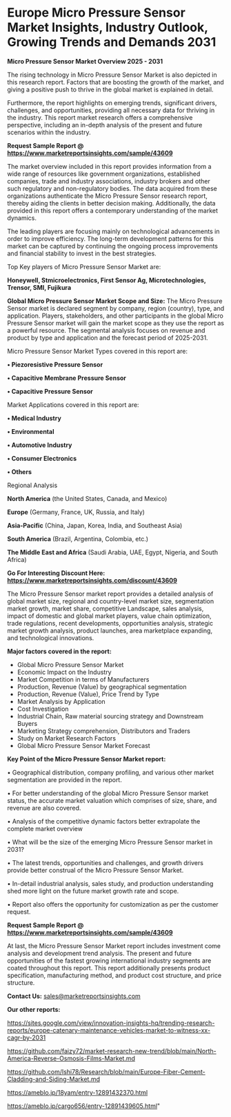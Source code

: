 # Europe Micro Pressure Sensor Market Insights, Industry Outlook, Growing Trends and Demands 2031

<Strong> Micro Pressure Sensor Market Overview 2025 - 2031</strong>

The rising technology in Micro Pressure Sensor Market is also depicted in this research report. Factors that are boosting the growth of the market, and giving a positive push to thrive in the global market is explained in detail.

Furthermore, the report highlights on emerging trends, significant drivers, challenges, and opportunities, providing all necessary data for thriving in the industry. This report market research offers a comprehensive perspective, including an in-depth analysis of the present and future scenarios within the industry.

<strong>Request Sample Report @ <a href=https://www.marketreportsinsights.com/sample/43609>https://www.marketreportsinsights.com/sample/43609</a></strong>

The market overview included in this report provides information from a wide range of resources like government organizations, established companies, trade and industry associations, industry brokers and other such regulatory and non-regulatory bodies. The data acquired from these organizations authenticate the Micro Pressure Sensor research report, thereby aiding the clients in better decision making. Additionally, the data provided in this report offers a contemporary understanding of the market dynamics.

The leading players are focusing mainly on technological advancements in order to improve efficiency. The long-term development patterns for this market can be captured by continuing the ongoing process improvements and financial stability to invest in the best strategies.

Top Key players of Micro Pressure Sensor Market are:

<strong>Honeywell, Stmicroelectronics, First Sensor Ag, Microtechnologies, Trensor, SMI, Fujikura</strong>

<strong><b>Global Micro Pressure Sensor Market Scope and Size:</b></strong>
The Micro Pressure Sensor market is declared segment by company, region (country), type, and application. Players, stakeholders, and other participants in the global Micro Pressure Sensor market will gain the market scope as they use the report as a powerful resource. The segmental analysis focuses on revenue and product by type and application and the forecast period of 2025-2031.

Micro Pressure Sensor Market Types covered in this report are:

<strong>•  Piezoresistive Pressure Sensor

•  Capacitive Membrane Pressure Sensor

•  Capacitive Pressure Sensor</strong>

Market Applications covered in this report are:

<strong>•  Medical Industry

•  Environmental

•  Automotive Industry

•  Consumer Electronics

•  Others</strong> 

Regional Analysis

<strong>North America</strong> (the United States, Canada, and Mexico)

<strong>Europe</strong> (Germany, France, UK, Russia, and Italy)

<strong>Asia-Pacific</strong> (China, Japan, Korea, India, and Southeast Asia)

<strong>South America</strong> (Brazil, Argentina, Colombia, etc.)

<strong>The Middle East and Africa</strong> (Saudi Arabia, UAE, Egypt, Nigeria, and South Africa)

<strong>Go For Interesting Discount Here: <a href=https://www.marketreportsinsights.com/discount/43609>https://www.marketreportsinsights.com/discount/43609</a></strong>

The Micro Pressure Sensor market report provides a detailed analysis of global market size, regional and country-level market size, segmentation market growth, market share, competitive Landscape, sales analysis, impact of domestic and global market players, value chain optimization, trade regulations, recent developments, opportunities analysis, strategic market growth analysis, product launches, area marketplace expanding, and technological innovations.

<strong><b>Major factors covered in the report:</b></strong>
<ul>
  <li>Global Micro Pressure Sensor Market </li>
  <li>Economic Impact on the Industry</li>
  <li>Market Competition in terms of Manufacturers</li>
  <li>Production, Revenue (Value) by geographical segmentation</li>
  <li>Production, Revenue (Value), Price Trend by Type</li>
  <li>Market Analysis by Application</li>
  <li>Cost Investigation</li>
  <li>Industrial Chain, Raw material sourcing strategy and Downstream Buyers</li>
  <li>Marketing Strategy comprehension, Distributors and Traders</li>
  <li>Study on Market Research Factors</li>
  <li>Global Micro Pressure Sensor Market Forecast</li>
</ul>

<strong><b>Key Point of the Micro Pressure Sensor Market report:</b></strong>

• Geographical distribution, company profiling, and various other market segmentation are provided in the report.

• For better understanding of the global Micro Pressure Sensor market status, the accurate market valuation which comprises of size, share, and revenue are also covered.

• Analysis of the competitive dynamic factors better extrapolate the complete market overview

• What will be the size of the emerging Micro Pressure Sensor market in 2031?

• The latest trends, opportunities and challenges, and growth drivers provide better construal of the Micro Pressure Sensor Market.

• In-detail industrial analysis, sales study, and production understanding shed more light on the future market growth rate and scope.

• Report also offers the opportunity for customization as per the customer request.

<strong>Request Sample Report @ <a href=https://www.marketreportsinsights.com/sample/43609>https://www.marketreportsinsights.com/sample/43609</a></strong>

At last, the Micro Pressure Sensor Market report includes investment come analysis and development trend analysis. The present and future opportunities of the fastest growing international industry segments are coated throughout this report. This report additionally presents product specification, manufacturing method, and product cost structure, and price structure.

<strong>Contact Us:</strong>
sales@marketreportsinsights.com

<strong>Our other reports:</strong>

<a href=https://sites.google.com/view/innovation-insights-hq/trending-research-reports/europe-catenary-maintenance-vehicles-market-to-witness-xx-cagr-by-2031>https://sites.google.com/view/innovation-insights-hq/trending-research-reports/europe-catenary-maintenance-vehicles-market-to-witness-xx-cagr-by-2031</a>

<a href=https://github.com/faizy72/market-research-new-trend/blob/main/North-America-Reverse-Osmosis-Films-Market.md>https://github.com/faizy72/market-research-new-trend/blob/main/North-America-Reverse-Osmosis-Films-Market.md</a>

<a href=https://github.com/Ishi78/Research/blob/main/Europe-Fiber-Cement-Cladding-and-Siding-Market.md>https://github.com/Ishi78/Research/blob/main/Europe-Fiber-Cement-Cladding-and-Siding-Market.md</a>

<a href=https://ameblo.jp/18yam/entry-12891432370.html>https://ameblo.jp/18yam/entry-12891432370.html</a>

<a href=https://ameblo.jp/cargo656/entry-12891439605.html>https://ameblo.jp/cargo656/entry-12891439605.html</a>"
